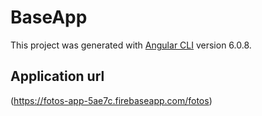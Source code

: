 # BaseApp

This project was generated with [Angular CLI](https://github.com/angular/angular-cli) version 6.0.8.

## Application url

(https://fotos-app-5ae7c.firebaseapp.com/fotos)